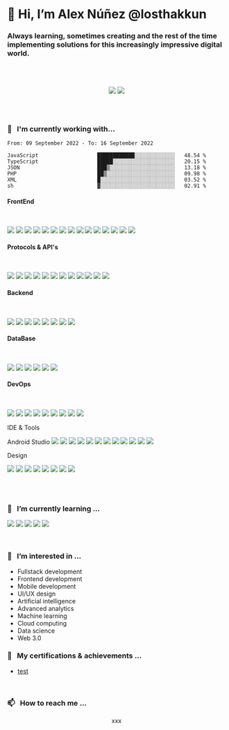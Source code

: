 <!-- ======================================================================= -->
<!-- Introduction -->

# 👋 Hi, I’m Alex Núñez @losthakkun

### Always learning, sometimes creating and the rest of the time implementing solutions for this increasingly impressive digital world.

<!-- ======================================================================= -->

<br />

<!-- ======================================================================= -->
<!-- Stats -->

<br />
	<p align="center">
		<div align=center>
			<img align="center"  src="https://github-readme-stats.vercel.app/api?username=losthakkun&theme=dark&hide_border=true&show_icons=true&count_private=true" />
			<img align="center" src="https://github-readme-streak-stats.herokuapp.com?user=losthakkun&theme=dark&hide_border=true&date_format=M%20j%5B%2C%20Y%5D" />
		</div>
	</p>
<br />

<!-- ======================================================================= -->

<br />

<!-- ======================================================================= -->
<!-- Working on -->

### 🎳 <Text>&nbsp;</Text> I'm currently working with...

<!--START_SECTION:waka-->

```text
From: 09 September 2022 - To: 16 September 2022

JavaScript                   ████████████░░░░░░░░░░░░░   48.54 %
TypeScript                   █████░░░░░░░░░░░░░░░░░░░░   20.15 %
JSON                         ███▒░░░░░░░░░░░░░░░░░░░░░   13.18 %
PHP                          ██▒░░░░░░░░░░░░░░░░░░░░░░   09.98 %
XML                          █░░░░░░░░░░░░░░░░░░░░░░░░   03.52 %
sh                           ▓░░░░░░░░░░░░░░░░░░░░░░░░   02.91 %
```

<!--END_SECTION:waka-->

<!--List of current skills-->
#### FrontEnd
<br />

<p align="left">
	<img src="https://img.shields.io/badge/React-61DAFB?logo=react&logoColor=black" />
	<img src="https://img.shields.io/badge/-React%20Native-61DAFB?style=flat-square&logo=react&logoColor=white" />
	<img src="https://img.shields.io/badge/Expo-0F0F0F?logo=expo&logoColor=white" />
	<img src="https://img.shields.io/badge/Next.js-0F0F0F?logo=next.js&logoColor=white" />
	<img src="https://img.shields.io/badge/-Flutter-02569B?style=flat-square&logo=flutter&logoColor=white" />
	<img src="https://img.shields.io/badge/-Angular-DD0031?style=flat-square&logo=angular&logoColor=white" />
	<img src="https://img.shields.io/badge/-Ionic-3880FF?style=flat-square&logo=ionic&logoColor=white" />
	<img src="https://img.shields.io/badge/-Bootstrap-563D7C?style=flat-square&logo=bootstrap&logoColor=white" />
	<img src="https://img.shields.io/badge/-Tailwind-38B2AC?style=flat-square&logo=tailwind-css&logoColor=white" />
	<img src="https://img.shields.io/badge/HTML5-E34F26?logo=html5&logoColor=white" />
	<img src="https://img.shields.io/badge/CSS3-1572B6?logo=css3&logoColor=white" />
	<img src="https://img.shields.io/badge/JavaScript-F7DF1E?logo=javascript&logoColor=black" />
	<img src="https://img.shields.io/badge/Redux-764ABC?logo=redux&logoColor=white" />
	<img src="https://img.shields.io/badge/Styled_Components-DB7093?logo=styled-components&logoColor=white" />
	<img src="https://img.shields.io/badge/TypeScript-007ACC?logo=typescript&logoColor=white" />
</p>

#### Protocols & API's
<br />

<p align="left">
	<img src="https://img.shields.io/badge/REST-02569B?logo=rest&logoColor=white" />
	<img src="https://img.shields.io/badge/XML-02569B?logo=xml&logoColor=white" />
	<img src="https://img.shields.io/badge/GraphQL-E10098?logo=graphql&logoColor=white" />
	<img src="https://img.shields.io/badge/JSON Web Tokens-0F0F0F?logo=json-web-tokens&logoColor=white" />
	<img src="https://img.shields.io/badge/Socket.io-0F0F0F?logo=socket.io&logoColor=white" />
	<img src="https://img.shields.io/badge/Stripe-008CDD?logo=stripe&logoColor=white" />
	<img src="https://img.shields.io/badge/Pusher-ED1965?logo=pusher&logoColor=white" />
	<img src="https://img.shields.io/badge/Google Maps-4285F4?logo=google-maps&logoColor=white" />
	<img src="https://img.shields.io/badge/Google Cloud-4285F4?logo=google-cloud&logoColor=white" />
	<img src="https://img.shields.io/badge/Amazon S3-569A31?logo=amazon-s3&logoColor=white" />
	<img src="https://img.shields.io/badge/Amazon EC2-569A31?logo=amazon-ec2&logoColor=white" />
	<img src="https://img.shields.io/badge/Amazon API Gateway-569A31?logo=amazon-api-gateway&logoColor=white" />
</p>

#### Backend
<br />

<p align="left">
	<img src="https://img.shields.io/badge/Node.js-339933?logo=node.js&logoColor=white" />
	<img src="https://img.shields.io/badge/Express-000000?logo=express&logoColor=white" />
	<img src="https://img.shields.io/badge/Python-3776AB?logo=python&logoColor=white" />
	<img src="https://img.shields.io/badge/PHP-777BB4?logo=php&logoColor=white" />
	<img src="https://img.shields.io/badge/Java-007396?logo=java&logoColor=white" />
	<img src="https://img.shields.io/badge/Laravel-FF2D20?logo=laravel&logoColor=white" />
	<img src="https://img.shields.io/badge/CodeIgniter-EF4223?logo=codeigniter&logoColor=white" />
	<img src="https://img.shields.io/badge/Amazon Lambda-569A31?logo=amazon-lambda&logoColor=white" />
</p>

#### DataBase
<br />

<p align="left">
	<img src="https://img.shields.io/badge/MySQL-4479A1?logo=mysql&logoColor=white" />
	<img src="https://img.shields.io/badge/PostgreSQL-316192?logo=postgresql&logoColor=white" />
	<img src="https://img.shields.io/badge/SQLite-003B57?logo=sqlite&logoColor=white" />
	<img src="https://img.shields.io/badge/MongoDB-47A248?logo=mongodb&logoColor=white" />
	<img src="https://img.shields.io/badge/Amazon DynamoDB-569A31?logo=amazon-dynamodb&logoColor=white" />
	<img src="https://img.shields.io/badge/Amazon RDS-569A31?logo=amazon-rds&logoColor=white" />
</p>

#### DevOps
<br />

<p align="left">
	<img src="https://img.shields.io/badge/Vercel-000000?logo=vercel&logoColor=white" />
	<img src="https://img.shields.io/badge/Heroku-430098?logo=heroku&logoColor=white" />
	<img src="https://img.shields.io/badge/Netlify-00C7B7?logo=netlify&logoColor=white" />
	<img src="https://img.shields.io/badge/GitHub Actions-2088FF?logo=github-actions&logoColor=white" />
	<img src="https://img.shields.io/badge/New Relic-008C99?logo=new-relic&logoColor=white" />
	<img src="https://img.shields.io/static/v1?label=appleft&logo=visualstudio&message= &color=5C2D91">
	<img src="https://img.shields.io/static/v1?label=Firebase&logo=firebase&message= &color=FFCA28">
	<img src="https://img.shields.io/static/v1?label=Analytics&logo=googleanalytics&message= &color=E37400">
	<img src="https://img.shields.io/static/v1?label=Admob/Adsense&logo=googleadsense&message= &color=4285F4">
</p

#### IDE & Tools
<br />

<p align="left">
	Android Studio
	<img src="https://img.shields.io/badge/Android Studio-3DDC84?logo=android-studio&logoColor=white" />
	<img src="https://img.shields.io/badge/Xcode-1575F9?logo=xcode&logoColor=white" />
	<img src="https://img.shields.io/badge/Eclipse-2C2255?logo=eclipse-ide&logoColor=white" />
	<img src="https://img.shields.io/badge/IntelliJ IDEA-000000?logo=intellij-idea&logoColor=white" />
	<img src="https://img.shields.io/badge/PyCharm-000000?logo=pycharm&logoColor=white" />
	<img src="https://img.shields.io/badge/Arduino-00979D?logo=arduino&logoColor=white" />
	<img src="https://img.shields.io/badge/Visual Studio Code-007ACC?logo=visual-studio-code&logoColor=white" />
	<img src="https://img.shields.io/badge/Git-F05032?logo=git&logoColor=white" />
	<img src="https://img.shields.io/badge/GitHub-181717?logo=github&logoColor=white" />
	<img src="https://img.shields.io/badge/Postman-FF6C37?logo=postman&logoColor=white" />
	<img src="https://img.shields.io/badge/Trello-0052CC?logo=trello&logoColor=white" />
	<img src="https://img.shields.io/badge/Bash-4EAA25?logo=gnu-bash&logoColor=white" />
</p

#### Design
<br />

<p align="left">
	<img src="https://img.shields.io/static/v1?label=Photoshop&logo=adobe&message= &color=31A8FF">
	<img src="https://img.shields.io/static/v1?label=Illustrator&logo=adobe&message= &color=FF9A00">
	<img src="https://img.shields.io/static/v1?label=InDesign&logo=adobe&message= &color=FF3366">
	<img src="https://img.shields.io/static/v1?label=Premiere Pro&logo=adobe&message= &color=9999FF">
	<img src="https://img.shields.io/static/v1?label=After Effects&logo=adobe&message= &color=9999FF">
	<img src="https://img.shields.io/static/v1?label=Blender&logo=blender&message= &color=F5792A">
	<img src="https://img.shields.io/static/v1?label=Canva&logo=canva&message= &color=00C4CC">
	<img src="https://img.shields.io/static/v1?label=MarvelApp&logo=marvelapp&message= &color=FF3366">
</p>

<!-- ======================================================================= -->

<br />
<br />

<!-- ======================================================================= -->
<!-- Learning -->

### 🌱 <Text>&nbsp;</Text> I’m currently learning ...

<p align="left">
	<img src="https://img.shields.io/static/v1?label=AWS&logo=amazonaws&message=Serverless &color=232F3E">
	<img src="https://img.shields.io/static/v1?label=Django&logo=django&message= &color=092E20">
	<img src="https://img.shields.io/static/v1?label=Python&logo=python&message= &color=3776AB">
	<img src="https://img.shields.io/static/v1?label=Go&logo=go&message= &color=00ADD8">
	<img src="https://img.shields.io/static/v1?label=Dart&logo=dart&message= &color=0175C2">
</p>

<!-- ======================================================================= -->

<br />

<!-- ======================================================================= -->
<!-- Interests -->

### 👀 <Text>&nbsp;</Text> I’m interested in ...

- Fullstack development
- Frontend development
- Mobile development
- UI/UX design
- Artificial intelligence
- Advanced analytics
- Machine learning
- Cloud computing
- Data science
- Web 3.0

<!-- ======================================================================= -->

<!-- ======================================================================= -->
<!-- Education -->

### 💞️ <Text>&nbsp;</Text> My certifications & achievements ...

- [test](https://www.youracclaim.com/badges/a8f9f8e0-b9c7-4b0e-b8e8-f8f8f8f8f8f8/linked_in_profile)

<!-- ======================================================================= -->

<br />

### 📫 <Text>&nbsp;</Text> How to reach me ...

<p align="center">
	<div align=center>
		xxx
	</div>
</p>

<!---
losthakkun/losthakkun is a ✨ special ✨ repository because its `README.md` (this file) appears on your GitHub profile.
You can click the Preview link to take a look at your changes.
--->
